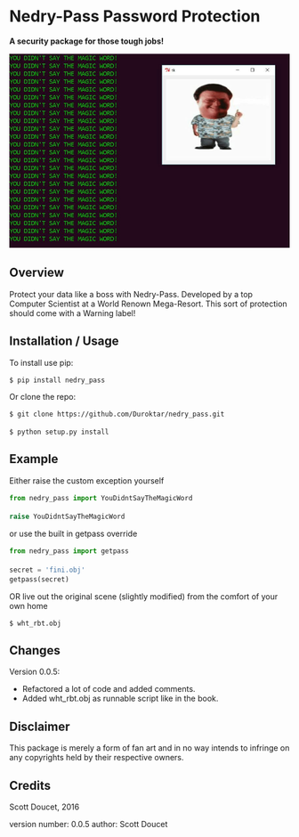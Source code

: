 Nedry-Pass Password Protection
===============================
**A security package for those tough jobs!**

![logo](https://github.com/Duroktar/nedry_pass/blob/master/nedry_pass/front.JPG)

Overview
--------

Protect your data like a boss with Nedry-Pass.
Developed by a top Computer Scientist at a World Renown Mega-Resort. This sort of protection
should come with a Warning label!

Installation / Usage
--------------------

To install use pip:

    $ pip install nedry_pass


Or clone the repo:

    $ git clone https://github.com/Duroktar/nedry_pass.git
    
    $ python setup.py install

Example
-------

Either raise the custom exception yourself

```python
from nedry_pass import YouDidntSayTheMagicWord

raise YouDidntSayTheMagicWord
```

or use the built in getpass override

```python
from nedry_pass import getpass

secret = 'fini.obj'
getpass(secret)
```

OR live out the original scene (slightly modified) from the comfort of your own home

    $ wht_rbt.obj

Changes
-------
Version 0.0.5:
 - Refactored a lot of code and added comments.
 - Added wht_rbt.obj as runnable script like in the book.

Disclaimer
----------
This package is merely a form of fan art and in no way intends to infringe on any copyrights held by their respective
owners.

Credits
-------
Scott Doucet, 2016

version number: 0.0.5
author: Scott Doucet
